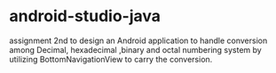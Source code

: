 # android-studio-java
assignment 2nd  to design an Android application to handle conversion among  Decimal, hexadecimal ,binary and octal numbering system by utilizing  BottomNavigationView to carry the conversion. 
